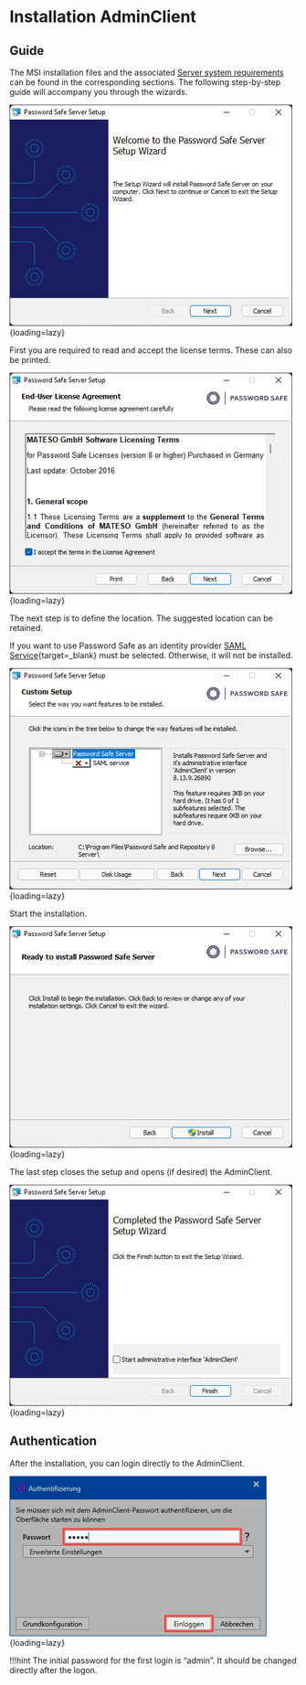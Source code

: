 # Installation AdminClient

## Guide

The MSI installation files and the associated [Server system requirements](/installation/requirements/server) can be found in the corresponding sections. The following step-by-step guide will accompany you through the wizards.

![installation-wizard-1](/assets/en/installation/adminclient/installation-admin-client-1-en.png){loading=lazy}

First you are required to read and accept the license terms. These can also be printed.

![installation-wizard-2](/assets/en/installation/adminclient/installation-admin-client-2-en.png){loading=lazy}

The next step is to define the location. The suggested location can be retained.

If you want to use Password Safe as an identity provider [SAML Service](/saml){target=_blank} must be selected. Otherwise, it will not be installed.

![installation-wizard-3](/assets/en/installation/adminclient/installation-admin-client-3-en.png){loading=lazy}

Start the installation.

![installation-wizard-4](/assets/en/installation/adminclient/installation-admin-client-4-en.png){loading=lazy}

The last step closes the setup and opens (if desired) the AdminClient.

![installation-wizard-4](/assets/en/installation/adminclient/installation-admin-client-5-en.png){loading=lazy}

## Authentication

After the installation, you can login directly to the AdminClient.

![adminclient-auth](/assets/en/installation/adminclient/server-auth-en.png){loading=lazy}

!!!hint
    The initial password for the first login is “admin”. It should be changed directly after the logon.
